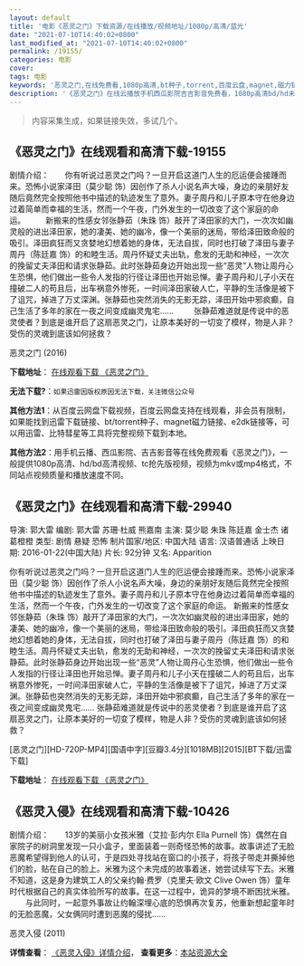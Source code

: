 ```yaml
---
layout: default
title: '电影《恶灵之门》下载资源/在线播放/视频地址/1080p/高清/蓝光'
date: "2021-07-10T14:40:02+0800"
last_modified_at: "2021-07-10T14:40:02+0800"
permalink: /19155/
categories: 电影
cover:
tags: 电影
keywords: '恶灵之门,在线免费看,1080p高清,bt种子,torrent,百度云盘,magnet,磁力链,迅雷下载资源'
description: '《恶灵之门》在线云播放手机西瓜影院吉吉影音免费看，1080p高清bd/hd未删减完整版和tc抢先枪版，mkv/mp4格式，附带bt/torrent种子、magnet/磁力链、百度云盘、网盘资源迅雷下载链接'
---
```


>内容采集生成，如果链接失效，多试几个。


## 《恶灵之门》在线观看和高清下载-19155

剧情介绍：　　你有听说过恶灵之门吗？一旦开启这道门人生的厄运便会接踵而来。恐怖小说家泽田（莫少聪 饰）因创作了杀人小说名声大噪，身边的亲朋好友随后竟然完全按照他书中描述的轨迹发生了意外。妻子周丹和儿子原本守在他身边过着简单而幸福的生活，然而一个午夜，门外发生的一切改变了这个家庭的命运。  　　新搬来的性感女邻张静茹（朱珠 饰）敲开了泽田家的大门，一次次如幽灵般的进出泽田家，她的凄美、她的幽冷，像一个美丽的迷局，带给泽田致命般的吸引。泽田疯狂而又贪婪地幻想着她的身体，无法自拔，同时也打破了泽田与妻子周丹（陈廷嘉 饰）的和睦生活。周丹怀疑丈夫出轨，愈发的无助和神经，一次次的挽留丈夫泽田和请求张静茹。此时张静茹身边开始出现一些“恶灵”人物让周丹心生恐惧，他们做出一些令人发指的行径让泽田也开始忌惮。妻子周丹和儿子小天在撞破二人的苟且后，出车祸意外惨死，一时间泽田家破人亡，平静的生活像是被下了诅咒，掉进了万丈深渊。张静茹也突然消失的无影无踪，泽田开始中邪疯癫，自己生活了多年的家在一夜之间变成幽灵鬼宅......  　　张静茹难道就是传说中的恶灵使者？到底是谁开启了这扇恶灵之门，让原本美好的一切变了模样，物是人非？受伤的灵魂到底该如何拯救？


恶灵之门 (2016)

**下载地址**： [在线观看下载 《恶灵之门》](https://www.btbtdy.me/btdy/dy2515.html) 


**无法下载?**：`如果迅雷因版权原因无法下载，关注微信公众号 `

**其他方法1**：从百度云网盘下载视频，百度云网盘支持在线观看，非会员有限制，如果能找到迅雷下载链接、bt/torrent种子、magnet磁力链接、e2dk链接等，可以用迅雷、比特彗星等工具将完整视频下载到本地。

**其他方法2**：用手机云播、西瓜影院、吉吉影音等在线免费观看《恶灵之门》，一般提供1080p高清、hd/bd高清视频、tc抢先版视频，视频为mkv或mp4格式，不同站点视频质量和播放速度不同。


## 《恶灵之门》在线观看和高清下载-29940

导演: 郭大雷 编剧: 郭大雷 苏珊·杜威 熊嘉南 主演: 莫少聪 朱珠 陈廷嘉 金士杰 诸葛橙橙 类型: 剧情 悬疑 恐怖 制片国家/地区: 中国大陆 语言: 汉语普通话 上映日期: 2016-01-22(中国大陆) 片长: 92分钟 又名: Apparition

你有听说过恶灵之门吗？一旦开启这道门人生的厄运便会接踵而来。恐怖小说家泽田（莫少聪 饰）因创作了杀人小说名声大噪，身边的亲朋好友随后竟然完全按照他书中描述的轨迹发生了意外。妻子周丹和儿子原本守在他身边过着简单而幸福的生活，然而一个午夜，门外发生的一切改变了这个家庭的命运。 新搬来的性感女邻张静茹（朱珠 饰）敲开了泽田家的大门，一次次如幽灵般的进出泽田家，她的凄美、她的幽冷，像一个美丽的迷局，带给泽田致命般的吸引。泽田疯狂而又贪婪地幻想着她的身体，无法自拔，同时也打破了泽田与妻子周丹（陈廷嘉 饰）的和睦生活。周丹怀疑丈夫出轨，愈发的无助和神经，一次次的挽留丈夫泽田和请求张静茹。此时张静茹身边开始出现一些“恶灵”人物让周丹心生恐惧，他们做出一些令人发指的行径让泽田也开始忌惮。妻子周丹和儿子小天在撞破二人的苟且后，出车祸意外惨死，一时间泽田家破人亡，平静的生活像是被下了诅咒，掉进了万丈深渊。张静茹也突然消失的无影无踪，泽田开始中邪疯癫，自己生活了多年的家在一夜之间变成幽灵鬼宅…… 张静茹难道就是传说中的恶灵使者？到底是谁开启了这扇恶灵之门，让原本美好的一切变了模样，物是人非？受伤的灵魂到底该如何拯救？


[恶灵之门][HD-720P-MP4][国语中字][豆瓣3.4分][1018MB][2015][BT下载/迅雷下载]

**下载地址**： [在线观看下载 《恶灵之门》](https://www.btdx8.com/torrent/apparition_2015.html) 


## 《恶灵入侵》在线观看和高清下载-10426

剧情介绍：　　13岁的美丽小女孩米雅（艾拉·彭内尔 Ella Purnell 饰）偶然在自家院子的树洞里发现一只小盒子，里面装着一则奇怪恐怖的故事。故事讲述了无脸恶魔希望得到他人的认可，于是四处寻找站在窗口的小孩子，将孩子带走并撕掉他们的脸，贴在自己的脸上。米雅为这个未完成的故事着迷，她尝试续写下去。米雅不知道，这是身为建筑工人的父亲约翰·费罗（克里夫·欧文 Clive Owen 饰）童年时代根据自己的真实体验所写的故事。在这一过程中，诡异的梦境不断困扰米雅。 　　与此同时，一起意外事故让约翰深埋心底的恐惧再次复苏，他重新想起童年时的无脸恶魔，父女俩同时遭到恶魔的侵扰……


恶灵入侵 (2011)

**详情查看**： [《恶灵入侵》详情介绍](/movie/10426/)， **查看更多**：[本站资源大全](/movie/t/all/)

